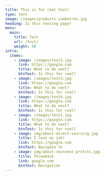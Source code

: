 ```yaml
---
title: This is for real test!
type: test
image: /images/products-jumbotron.jpg
heading: Is this testing page?
menu:
  main:
    title: Test
    url: /test/
    weight: 50
intro:
  items:
    - image: /images/test2.jpg
      link: https://google.com
      title: What to do next?
      btnText: Is this for real?
    - image: /images/test3.jpg
      link: https://google.com
      title: What to do next?
      btnText: Is this for real?
    - image: /images/test4.jpg
      link: https://google.com
      title: What to do next?
      btnText: Is this for real?
    - image: /images/test1.jpg
      link: https://google.com
      title: What to do next?
      btnText: Is this for real?
    - image: img/about-direct-sourcing.jpg
      title: I love my job!
      link: https://google.com
      btnText: Navigate to
    - image: img/about-reinvest-profits.jpg
      title: Throwback
      link: google.com
      btnText: Navigation
---
```

